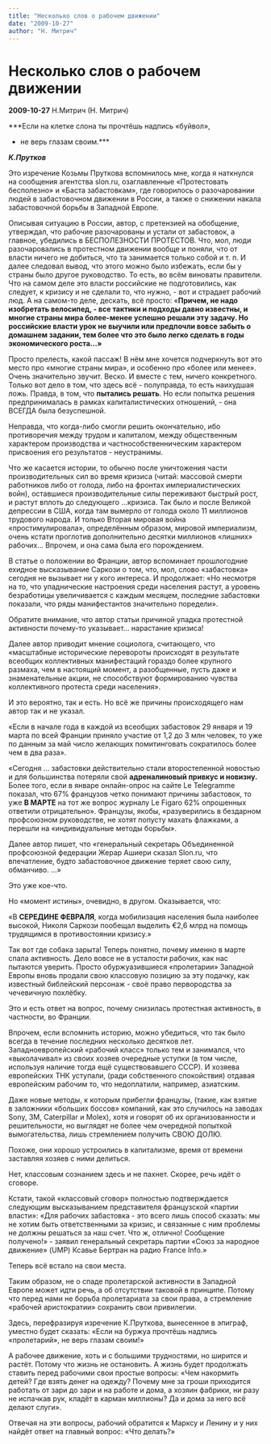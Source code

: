 ```yaml
---
title: "Несколько слов о рабочем движении"
date: "2009-10-27"
author: "Н. Митрич"
---
```


# Несколько слов о рабочем движении

**2009-10-27** Н.Митрич (Н. Митрич)

***Если на клетке слона ты прочтёшь надпись «буйвол», 

- не верь глазам своим.***

***К.Прутков***

Это изречение Козьмы Пруткова вспомнилось мне, когда я наткнулся на сообщения агентства slon.ru, озаглавленные «Протестовать бесполезно» и «Баста забастовкам», где говорилось о разочаровании людей в забастовочном движении в России, а также о снижении накала забастовочной борьбы в Западной Европе.

Описывая ситуацию в России, автор, с претензией на обобщение, утверждал, что рабочие разочарованы и устали от забастовок, а главное, убедились в БЕСПОЛЕЗНОСТИ ПРОТЕСТОВ. Что, мол, люди разочаровались в протестном движении вообще и поняли, что от власти ничего не добиться, что та занимается только собой и т. п. И далее следовал вывод, что этого можно было избежать, если бы у страны было другое руководство. То есть, во всём виноваты правители. Что на самом деле это власти российские не подготовились, как следует, к кризису и не сделали то, что нужно, - вот и страдает рабочий люд. А на самом-то деле, дескать, всё просто: «**Причем, не надо изобретать велосипед, - все тактики и подходы давно известны, и многие страны мира более-менее успешно решали эту задачу. Но российские власти урок не выучили или предпочли вовсе забыть о домашнем задании, тем более что это было легко сделать в годы экономического роста...»** 

Просто прелесть, какой пассаж! В нём мне хочется подчеркнуть вот это место про «многие страны мира», и особенно про «более или менее». Очень значительно звучит. Веско. И вместе с тем, ничего конкретного. Только вот дело в том, что здесь всё - полуправда, то есть наихудшая ложь. Правда, в том, что **пытались решать**. Но если попытка решения предпринималась в рамках капиталистических отношений, - она ВСЕГДА была безуспешной.

Неправда, что когда-либо смогли решить окончательно, ибо противоречия между трудом и капиталом, между общественным характером производства и частнособственническим характером присвоения его результатов - неустранимы.

Что же касается истории, то обычно после уничтожения части производительных сил во время кризиса (читай: массовой смерти работников либо от голода, либо на фронтах империалистических войн), оставшиеся производительные силы переживают быстрый рост, и растут вплоть до следующего ...кризиса. Так было и после Великой депрессии в США, когда там вымерло от голода около 11 миллионов трудового народа. И только Вторая мировая война «простимулировала», определённым образом, мировой империализм, очень кстати проглотив дополнительно десятки миллионов «лишних» рабочих... Впрочем, и она сама была его порождением.

В статье о положении во Франции, автор вспоминает прошлогодние ехидное высказывание Саркози о том, что, мол, слово «забастовка» сегодня не вызывает ни у кого интереса. И продолжает: «Но несмотря на то, что упаднические настроения среди населения растут, а уровень безработицы увеличивается с каждым месяцем, последние забастовки показали, что ряды манифестантов значительно поредели».

Обратите внимание, что автор статьи причиной упадка протестной активности почему-то указывает... нарастание кризиса!

Далее автор приводит мнение социолога, считающего, что «масштабные исторические перевороты происходят в результате всеобщих коллективных манифестаций гораздо более крупного размаха, чем в настоящий момент, а разобщенные, пусть даже и знаменательные акции, не способствуют формированию чувства коллективного протеста среди населения».

И это вероятно, так и есть. Но всё же причины происходящего нам автор так и не указал.

«Если в начале года в каждой из всеобщих забастовок 29 января и 19 марта по всей Франции приняло участие от 1,2 до 3 млн человек, то уже по данным за май число желающих помитинговать сократилось более чем в два раза».

«Сегодня ... забастовки действительно стали второстепенной новостью и для большинства потеряли свой **адреналиновый привкус и новизну.** Более того, если в январе онлайн-опрос на сайте Le Telegramme показал, что 67% французов четко понимают причины забастовок, то уже **В МАРТЕ** на тот же вопрос журналу Le Figaro 62% опрошенных ответили отрицательно». Французы, якобы, «разуверились в бездарном профсоюзном руководстве, не хотят попусту махать флажками, а перешли на «индивидуальные методы борьбы».

Далее автор пишет, что «генеральный секретарь Объединенной профсоюзной федерации Жерар Ашиери сказал Slon.ru, что впечатление, будто забастовочное движение теряет свою силу, обманчиво. ...»

Это уже кое-что.

Но «момент истины», очевидно, в другом. Оказывается, что:

«В **СЕРЕДИНЕ ФЕВРАЛЯ**, когда мобилизация населения была наиболее высокой, Николя Саркози пообещал выделить €2,6 млрд на помощь трудящимся в противостоянии кризису.»

Так вот где собака зарыта! Теперь понятно, почему именно в марте спала активность. Дело вовсе не в усталости рабочих, как нас пытаются уверить. Просто обуржуазившиеся «пролетарии» Западной Европы вновь продали свою классовую позицию за эту подачку, как известный библейский персонаж - своё право первородства за чечевичную похлёбку.

Это и есть ответ на вопрос, почему снизилась протестная активность, в частности, во Франции.

Впрочем, если вспомнить историю, можно убедиться, что так было всегда в течение последних несколько десятков лет. Западноевропейский «рабочий класс» только тем и занимался, что «выколачивал» из своих хозяев очередные уступки (в том числе, используя наличие тогда ещё существовавшего СССР). И хозяева европейских ТНК уступали, (ради собственного спокойствия) отдавая европейским рабочим то, что недоплатили, например, азиатским.

Даже новые методы, к которым прибегли французы, (такие, как взятие в заложники «больших боссов» компаний, как это случилось на заводах Sony, 3M, Caterpillar и Molex), хотя и говорят об их организованности и решительности, но выглядят не более чем очередной попыткой вымогательства, лишь стремлением получить СВОЮ ДОЛЮ.

Похоже, они хорошо устроились в капитализме, время от времени заставляя хозяев с ними делиться.

Нет, классовым сознанием здесь и не пахнет. Скорее, речь идёт о сговоре.

Кстати, такой «классовый сговор» полностью подтверждается следующим высказыванием представителя французской «партии власти»: «Для рабочих забастовка - это всего лишь способ сказать: мы не хотим быть ответственными за кризис, и связанные с ним проблемы не должны решаться за наш счет. Что ж, отлично! Сообщение получено!» - заявил генеральный секретарь партии «Союз за народное движение» (UMP) Ксавье Бертран на радио France Info.»

Теперь всё встало на свои места.

Таким образом, не о спаде пролетарской активности в Западной Европе может идти речь, а об отсутствии таковой в принципе. Потому что перед нами не борьба пролетариата за свои права, а стремление «рабочей аристократии» сохранить свои привилегии.

Здесь, перефразируя изречение К.Пруткова, вынесенное в эпиграф, уместно будет сказать: «Если на буржуа прочтёшь надпись «пролетарий», не верь глазам своим!»

А рабочее движение, хоть и с большими трудностями, но ширится и растёт. Потому что жизнь не остановить. А жизнь будет продолжать ставить перед рабочими свои простые вопросы: «Чем накормить детей? Где взять денег на одежду? Почему мне за гроши приходится работать от зари до зари и на работе и дома, а хозяин фабрики, ни разу не испачкав рук, кладёт в карман миллионы? Да и дома за него всё делают слуги».

Отвечая на эти вопросы, рабочий обратится к Марксу и Ленину и у них найдёт ответ на главный вопрос: «Что делать?»